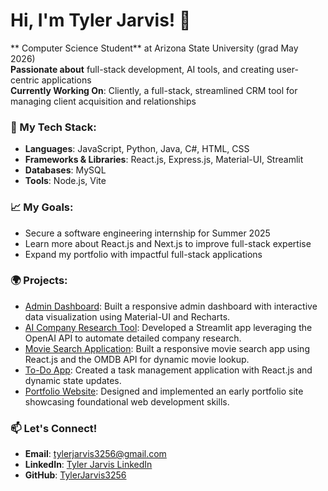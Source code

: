 # Hi, I'm Tyler Jarvis! 👋

** Computer Science Student** at Arizona State University (grad May 2026)  
**Passionate about** full-stack development, AI tools, and creating user-centric applications  
**Currently Working On**: Cliently, a full-stack, streamlined CRM tool for managing client acquisition and relationships  

### 🌟 My Tech Stack:
- **Languages**: JavaScript, Python, Java, C#, HTML, CSS
- **Frameworks & Libraries**: React.js, Express.js, Material-UI, Streamlit
- **Databases**: MySQL
- **Tools**: Node.js, Vite

### 📈 My Goals:
- Secure a software engineering internship for Summer 2025  
- Learn more about React.js and Next.js to improve full-stack expertise  
- Expand my portfolio with impactful full-stack applications  

### 🌍 Projects:
- [Admin Dashboard](https://github.com/TylerJarvis3256/AdminDashboard): Built a responsive admin dashboard with interactive data visualization using Material-UI and Recharts.  
- [AI Company Research Tool](https://github.com/TylerJarvis3256/AICompanyResearcher): Developed a Streamlit app leveraging the OpenAI API to automate detailed company research.  
- [Movie Search Application](https://github.com/TylerJarvis3256/movie-search-app): Built a responsive movie search app using React.js and the OMDB API for dynamic movie lookup.  
- [To-Do App](https://github.com/TylerJarvis3256/ToDoApp): Created a task management application with React.js and dynamic state updates.  
- [Portfolio Website](https://github.com/TylerJarvis3256/portfolio-website): Designed and implemented an early portfolio site showcasing foundational web development skills.  

### 📫 Let's Connect!
- **Email**: tylerjarvis3256@gmail.com  
- **LinkedIn**: [Tyler Jarvis LinkedIn](https://linkedin.com/in/tyler-jarvis-b8a72023b)  
- **GitHub**: [TylerJarvis3256](https://github.com/TylerJarvis3256)  

